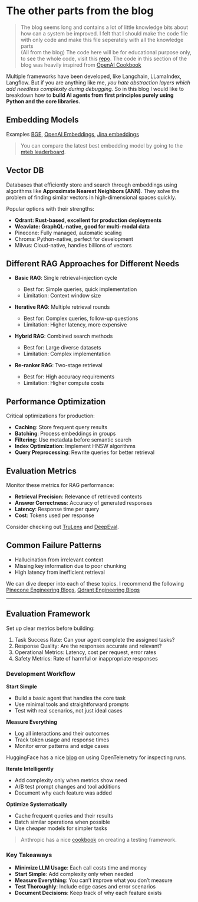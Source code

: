 # The other parts from the blog

> The blog seems long and contains a lot of little knowledge bits about how can a system be improved. I felt that I should make the code file with only code and make this file seperately with all the knowledge parts \
> (All from the blog) The code here will be for educational purpose only, to see the whole code, visit this [repo](https://github.com/goyalpramod/paper_implementations/blob/main/AI_agents_from_first_principles.ipynb). The code in this section of the blog was heavily inspired from [OpenAI Cookbook](https://cookbook.openai.com/examples/orchestrating_agents)

Multiple frameworks have been developed, like Langchain, LLamaIndex, Langflow. But if you are anything like me, *you hate abstraction layers which add needless complexity during debugging.* So in this blog I would like to breakdown how to **build AI agents from first principles purely using Python and the core libraries.**

## Embedding Models

Examples [BGE](https://huggingface.co/BAAI/bge-large-en-v1.5), [OpenAI Embeddings](https://platform.openai.com/docs/guides/embeddings), [Jina embeddings](https://huggingface.co/jinaai/jina-embeddings-v2-base-en)

> You can compare the latest best embedding model by going to the [mteb leaderboard](https://huggingface.co/spaces/mteb/leaderboard).

## Vector DB

Databases that efficiently store and search through embeddings using algorithms like **Approximate Nearest Neighbors (ANN)**. They solve the problem of finding similar vectors in high-dimensional spaces quickly.

Popular options with their strengths:

- **Qdrant: Rust-based, excellent for production deployments**
- **Weaviate: GraphQL-native, good for multi-modal data**
- Pinecone: Fully managed, automatic scaling
- Chroma: Python-native, perfect for development
- Milvus: Cloud-native, handles billions of vectors

## Different RAG Approaches for Different Needs

- **Basic RAG**: Single retrieval-injection cycle  
  - Best for: Simple queries, quick implementation  
  - Limitation: Context window size  

- **Iterative RAG**: Multiple retrieval rounds  
  - Best for: Complex queries, follow-up questions  
  - Limitation: Higher latency, more expensive  

- **Hybrid RAG**: Combined search methods  
  - Best for: Large diverse datasets  
  - Limitation: Complex implementation  

- **Re-ranker RAG**: Two-stage retrieval  
  - Best for: High accuracy requirements  
  - Limitation: Higher compute costs  

## Performance Optimization

Critical optimizations for production:

- **Caching**: Store frequent query results  
- **Batching**: Process embeddings in groups  
- **Filtering**: Use metadata before semantic search  
- **Index Optimization**: Implement HNSW algorithms  
- **Query Preprocessing**: Rewrite queries for better retrieval  

## Evaluation Metrics

Monitor these metrics for RAG performance:

- **Retrieval Precision**: Relevance of retrieved contexts  
- **Answer Correctness**: Accuracy of generated responses  
- **Latency**: Response time per query  
- **Cost**: Tokens used per response  

Consider checking out [TruLens](https://www.trulens.org/) and [DeepEval](https://github.com/confident-ai/deepeval).

## Common Failure Patterns

- Hallucination from irrelevant context  
- Missing key information due to poor chunking  
- High latency from inefficient retrieval  

We can dive deeper into each of these topics. I recommend the following [Pinecone Engineering Blogs](https://www.pinecone.io/blog/), [Qdrant Engineering Blogs](https://qdrant.tech/blog/)

---

## Evaluation Framework

Set up clear metrics before building:

1. Task Success Rate: Can your agent complete the assigned tasks?
2. Response Quality: Are the responses accurate and relevant?
3. Operational Metrics: Latency, cost per request, error rates
4. Safety Metrics: Rate of harmful or inappropriate responses

### Development Workflow

**Start Simple**

- Build a basic agent that handles the core task
- Use minimal tools and straightforward prompts
- Test with real scenarios, not just ideal cases

**Measure Everything**

- Log all interactions and their outcomes
- Track token usage and response times
- Monitor error patterns and edge cases

HuggingFace has a nice [blog](https://huggingface.co/docs/smolagents/en/tutorials/inspect_runs) on using OpenTelemetry for inspecting runs.

**Iterate Intelligently**

- Add complexity only when metrics show need
- A/B test prompt changes and tool additions
- Document why each feature was added

**Optimize Systematically**

- Cache frequent queries and their results
- Batch similar operations when possible
- Use cheaper models for simpler tasks

> Anthropic has a nice [cookbook](https://github.com/anthropics/anthropic-cookbook/blob/main/patterns/agents/evaluator_optimizer.ipynb) on creating a testing framework.

### Key Takeaways

- **Minimize LLM Usage**: Each call costs time and money
- **Start Simple**: Add complexity only when needed
- **Measure Everything**: You can’t improve what you don’t measure
- **Test Thoroughly**: Include edge cases and error scenarios
- **Document Decisions**: Keep track of why each feature exists
